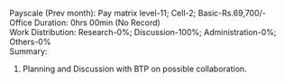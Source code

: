 Payscale (Prev month): Pay matrix level-11; Cell-2; Basic-Rs.69,700/-\
Office Duration: 0hrs 00min (No Record)\
Work Distribution: Research-0%; Discussion-100%; Administration-0%; Others-0%\
Summary:
1. Planning and Discussion with BTP on possible collaboration. 

